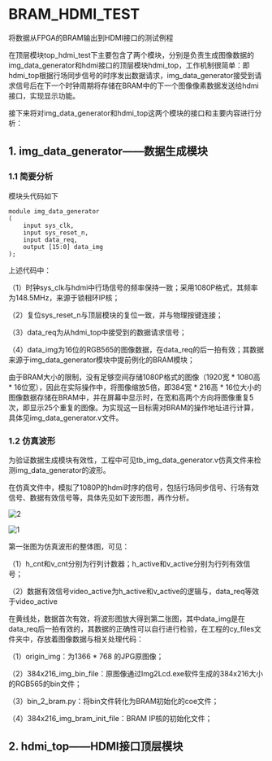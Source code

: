 # BRAM_HDMI_TEST
将数据从FPGA的BRAM输出到HDMI接口的测试例程

在顶层模块top_hdmi_test下主要包含了两个模块，分别是负责生成图像数据的img_data_generator和hdmi接口的顶层模块hdmi_top，工作机制很简单：即hdmi_top根据行场同步信号的时序发出数据请求，img_data_generator接受到请求信号后在下一个时钟周期将存储在BRAM中的下一个图像像素数据发送给hdmi接口，实现显示功能。

接下来将对img_data_generator和hdmi_top这两个模块的接口和主要内容进行分析：

## 1. img_data_generator——数据生成模块

### 1.1 简要分析

模块头代码如下
````
module img_data_generator
(
    input sys_clk,
    input sys_reset_n,
    input data_req,
    output [15:0] data_img
);
````
上述代码中：

（1）时钟sys_clk与hdmi中行场信号的频率保持一致；采用1080P格式，其频率为148.5MHz，来源于锁相环IP核；

（2）复位sys_reset_n与顶层模块的复位一致，并与物理按键连接；

（3）data_req为从hdmi_top中接受到的数据请求信号；

（4）data_img为16位的RGB565的图像数据，在data_req的后一拍有效；其数据来源于img_data_generator模块中提前例化的BRAM模块；

由于BRAM大小的限制，没有足够空间存储1080P格式的图像（1920宽 * 1080高 * 16位宽），因此在实际操作中，将图像缩放5倍，即384宽 * 216高 * 16位大小的图像数据存储在BRAM中，并在屏幕中显示时，在宽和高两个方向将图像重复5次，即显示25个重复的图像。为实现这一目标需对BRAM的操作地址进行计算，具体见img_data_generator.v文件。

### 1.2 仿真波形

为验证数据生成模块有效性，工程中可见tb_img_data_generator.v仿真文件来检测img_data_generator的波形。

在仿真文件中，模拟了1080P的hdmi时序的信号，包括行场同步信号、行场有效信号、数据有效信号等，具体先见如下波形图，再作分析。

![2](https://user-images.githubusercontent.com/95362898/216741189-f7d5f588-1780-4470-bc6f-40bdcec4424b.PNG)

![1](https://user-images.githubusercontent.com/95362898/216741172-60775984-5bb4-4996-bb60-4171c2d7957c.PNG)

第一张图为仿真波形的整体图，可见：

（1）h_cnt和v_cnt分别为行列计数器；h_active和v_active分别为行列有效信号；

（2）数据有效信号video_active为h_active和v_active的逻辑与，data_req等效于video_active

在黄线处，数据首次有效，将波形图放大得到第二张图，其中data_img是在data_req后一拍有效的，其数据的正确性可以自行进行检验，在工程的cy_files文件夹中，存放着图像数据与相关处理代码：

（1）origin_img：为1366 * 768 的JPG原图像；

（2）384x216_img_bin_file：原图像通过Img2Lcd.exe软件生成的384x216大小的RGB565的bin文件；

（3）bin_2_bram.py：将bin文件转化为BRAM初始化的coe文件；

（4）384x216_img_bram_init_file：BRAM IP核的初始化文件；

## 2. hdmi_top——HDMI接口顶层模块



